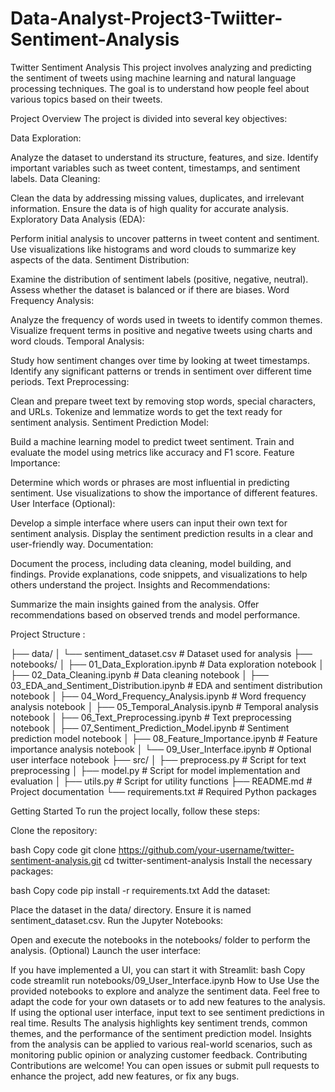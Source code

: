 # Data-Analyst-Project3-Twiitter-Sentiment-Analysis

Twitter Sentiment Analysis
This project involves analyzing and predicting the sentiment of tweets using machine learning and natural language processing techniques. The goal is to understand how people feel about various topics based on their tweets.

Project Overview
The project is divided into several key objectives:

Data Exploration:

Analyze the dataset to understand its structure, features, and size.
Identify important variables such as tweet content, timestamps, and sentiment labels.
Data Cleaning:

Clean the data by addressing missing values, duplicates, and irrelevant information.
Ensure the data is of high quality for accurate analysis.
Exploratory Data Analysis (EDA):

Perform initial analysis to uncover patterns in tweet content and sentiment.
Use visualizations like histograms and word clouds to summarize key aspects of the data.
Sentiment Distribution:

Examine the distribution of sentiment labels (positive, negative, neutral).
Assess whether the dataset is balanced or if there are biases.
Word Frequency Analysis:

Analyze the frequency of words used in tweets to identify common themes.
Visualize frequent terms in positive and negative tweets using charts and word clouds.
Temporal Analysis:

Study how sentiment changes over time by looking at tweet timestamps.
Identify any significant patterns or trends in sentiment over different time periods.
Text Preprocessing:

Clean and prepare tweet text by removing stop words, special characters, and URLs.
Tokenize and lemmatize words to get the text ready for sentiment analysis.
Sentiment Prediction Model:

Build a machine learning model to predict tweet sentiment.
Train and evaluate the model using metrics like accuracy and F1 score.
Feature Importance:

Determine which words or phrases are most influential in predicting sentiment.
Use visualizations to show the importance of different features.
User Interface (Optional):

Develop a simple interface where users can input their own text for sentiment analysis.
Display the sentiment prediction results in a clear and user-friendly way.
Documentation:

Document the process, including data cleaning, model building, and findings.
Provide explanations, code snippets, and visualizations to help others understand the project.
Insights and Recommendations:

Summarize the main insights gained from the analysis.
Offer recommendations based on observed trends and model performance.


Project Structure : 

├── data/
│   └── sentiment_dataset.csv    # Dataset used for analysis
├── notebooks/
│   ├── 01_Data_Exploration.ipynb    # Data exploration notebook
│   ├── 02_Data_Cleaning.ipynb       # Data cleaning notebook
│   ├── 03_EDA_and_Sentiment_Distribution.ipynb  # EDA and sentiment distribution notebook
│   ├── 04_Word_Frequency_Analysis.ipynb # Word frequency analysis notebook
│   ├── 05_Temporal_Analysis.ipynb    # Temporal analysis notebook
│   ├── 06_Text_Preprocessing.ipynb   # Text preprocessing notebook
│   ├── 07_Sentiment_Prediction_Model.ipynb  # Sentiment prediction model notebook
│   ├── 08_Feature_Importance.ipynb   # Feature importance analysis notebook
│   └── 09_User_Interface.ipynb       # Optional user interface notebook
├── src/
│   ├── preprocess.py    # Script for text preprocessing
│   ├── model.py         # Script for model implementation and evaluation
│   ├── utils.py         # Script for utility functions
├── README.md            # Project documentation
└── requirements.txt     # Required Python packages


Getting Started
To run the project locally, follow these steps:

Clone the repository:

bash
Copy code
git clone https://github.com/your-username/twitter-sentiment-analysis.git
cd twitter-sentiment-analysis
Install the necessary packages:

bash
Copy code
pip install -r requirements.txt
Add the dataset:

Place the dataset in the data/ directory. Ensure it is named sentiment_dataset.csv.
Run the Jupyter Notebooks:

Open and execute the notebooks in the notebooks/ folder to perform the analysis.
(Optional) Launch the user interface:

If you have implemented a UI, you can start it with Streamlit:
bash
Copy code
streamlit run notebooks/09_User_Interface.ipynb
How to Use
Use the provided notebooks to explore and analyze the sentiment data.
Feel free to adapt the code for your own datasets or to add new features to the analysis.
If using the optional user interface, input text to see sentiment predictions in real time.
Results
The analysis highlights key sentiment trends, common themes, and the performance of the sentiment prediction model.
Insights from the analysis can be applied to various real-world scenarios, such as monitoring public opinion or analyzing customer feedback.
Contributing
Contributions are welcome! You can open issues or submit pull requests to enhance the project, add new features, or fix any bugs.


